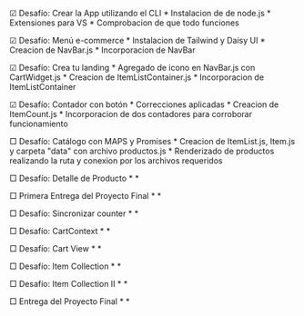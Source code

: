 ☑ Desafío: Crear la App utilizando el CLI 
    * Instalacion de de node.js
    * Extensiones para VS
    * Comprobacion de que todo funciones

☑ Desafío: Menú e-commerce
    * Instalacion de Tailwind y Daisy UI
    * Creacion de NavBar.js
    * Incorporacion de NavBar

☑ Desafío: Crea tu landing
    * Agregado de icono en NavBar.js con CartWidget.js
    * Creacion de ItemListContainer.js
    * Incorporacion de ItemListContainer

☑ Desafío: Contador con botón
    * Correcciones aplicadas
    * Creacion de ItemCount.js
    * Incorporacion de dos contadores para corroborar funcionamiento

□ Desafío: Catálogo con MAPS y Promises
    * Creacion de ItemList.js, Item.js y carpeta "data" con archivo productos.js
    * Renderizado de productos realizando la ruta y conexion por los archivos requeridos

□ Desafío: Detalle de Producto
    *
    *

□ Primera Entrega del Proyecto Final
    *
    *

□ Desafío: Sincronizar counter
    *
    *

□ Desafío: CartContext
    *
    *

□ Desafío: Cart View
    *
    *

□ Desafío: Item Collection
    *
    *

□ Desafío: Item Collection II
    *
    *

□ Entrega del Proyecto Final
    *
    *
